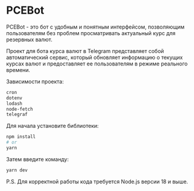 # PCEBot

PCEBot - это бот с удобным и понятным интерфейсом, 
позволяющим пользователям без проблем просматривать актуальный
курс для резервных валют.

Проект для бота курса валют в Telegram представляет собой автоматический 
сервис, который обновляет информацию о текущих курсах валют и 
предоставляет ее пользователям в режиме реального времени.

Зависимости проекта:
```bash
cron
dotenv
lodash
node-fetch
telegraf
```

Для начала установите библиотеки:

```bash
npm install
# or
yarn
```

Затем введите команду:

```bash
yarn dev
```
P.S. 
Для корректной работы кода требуется Node.js версии 18 и выше.
